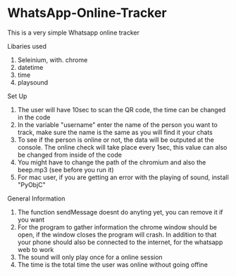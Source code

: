# WhatsApp-Online-Tracker
This is a very simple Whatsapp online tracker

Libaries used 
1. Seleinium, with. chrome
2. datetime
3. time
4. playsound

Set Up
1. The user will have 10sec to scan the QR code, the time can be changed in the code
2. In the variable "username" enter the name of the person you want to track, make sure the name is the same as you will find it your chats
3. To see if the person is online or not, the data will be outputed at the console. The online check will take place every 1sec, this value can also be changed from inside of the code
3. You might have to change the path of the chromium and also the beep.mp3 (see before you run it)
4. For mac user, if you are getting an error with the playing of sound, install "PyObjC"

General Information
1. The function sendMessage doesnt do anyting yet, you can remove it if you want
2. For the program to gather information the chrome window should be open, if the window closes the program will crash. In addition to that your phone should also be connected to the internet, for the whatsapp web to work
3. The sound will only play once for a online session
4. The time is the total time the user was online without going offine


